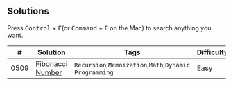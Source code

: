 ## Solutions

Press <kbd>Control</kbd> + <kbd>F</kbd>(or <kbd>Command</kbd> + <kbd>F</kbd> on the Mac) to search anything you want.


|  #  |  Solution  |  Tags  |  Difficulty  |  Remark |
| --- | --- | --- | --- | --- |
|  0509  |  [Fibonacci Number](/509.Fibonacci%20Number/README.md)  |  `Recursion`,`Memoization`,`Math`,`Dynamic Programming`  |  Easy  |    |
